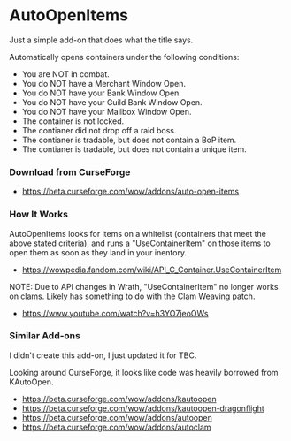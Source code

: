 # AutoOpenItems

Just a simple add-on that does what the title says.

Automatically opens containers under the following conditions:

- You are NOT in combat.
- You do NOT have a Merchant Window Open.
- You do NOT have your Bank Window Open.
- You do NOT have your Guild Bank Window Open.
- You do NOT have your Mailbox Window Open.
- The container is not locked.
- The contianer did not drop off a raid boss.
- The contianer is tradable, but does not contain a BoP item.
- The contianer is tradable, but does not contain a unique item.


### Download from CurseForge

- https://beta.curseforge.com/wow/addons/auto-open-items


### How It Works

AutoOpenItems looks for items on a whitelist (containers that meet the above stated criteria), and runs a "UseContainerItem" on those items to open them as soon as they land in your inentory. 

- https://wowpedia.fandom.com/wiki/API_C_Container.UseContainerItem

NOTE: Due to API changes in Wrath, "UseContainerItem" no longer works on clams. Likely has something to do with the Clam Weaving patch.

- https://www.youtube.com/watch?v=h3YO7jeoOWs


### Similar Add-ons

I didn't create this add-on, I just updated it for TBC.

Looking around CurseForge, it looks like code was heavily borrowed from KAutoOpen. 

- https://beta.curseforge.com/wow/addons/kautoopen
- https://beta.curseforge.com/wow/addons/kautoopen-dragonflight
- https://beta.curseforge.com/wow/addons/autoopen
- https://beta.curseforge.com/wow/addons/autoclam
